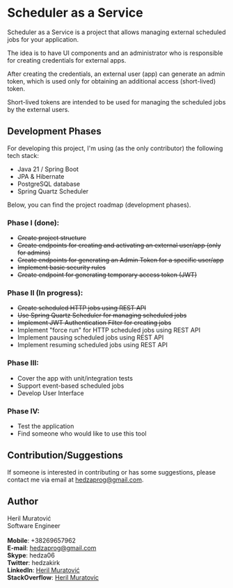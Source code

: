 # Scheduler as a Service

Scheduler as a Service is a project that allows managing external scheduled
jobs for your application.

The idea is to have UI components and an administrator who is responsible for
creating credentials for external apps.

After creating the credentials, an external user (app) can generate an admin token,
which is used only for obtaining an additional access (short-lived) token.

Short-lived tokens are intended to be used for managing the scheduled jobs by the external users.

## Development Phases

For developing this project, I'm using (as the only contributor) the following tech stack:

- Java 21 / Spring Boot
- JPA & Hibernate
- PostgreSQL database
- Spring Quartz Scheduler

Below, you can find the project roadmap (development phases).

### Phase I (done):

- ~~Create project structure~~
- ~~Create endpoints for creating and activating an external user/app (only for admins)~~
- ~~Create endpoints for generating an Admin Token for a specific user/app~~
- ~~Implement basic security rules~~
- ~~Create endpoint for generating temporary access token (JWT)~~

### Phase II (In progress):

- ~~Create scheduled HTTP jobs using REST API~~
- ~~Use Spring Quartz Scheduler for managing scheduled jobs~~
- ~~Implement JWT Authentication Filter for creating jobs~~
- Implement "force run" for HTTP scheduled jobs using REST API
- Implement pausing scheduled jobs using REST API
- Implement resuming scheduled jobs using REST API

### Phase III:

- Cover the app with unit/integration tests
- Support event-based scheduled jobs
- Develop User Interface

### Phase IV:

- Test the application
- Find someone who would like to use this tool

## Contribution/Suggestions

If someone is interested in contributing or has some suggestions,
please contact me via email at hedzaprog@gmail.com.

## Author

Heril Muratović  
Software Engineer  
<br>
**Mobile**: +38269657962  
**E-mail**: hedzaprog@gmail.com  
**Skype**: hedza06  
**Twitter**: hedzakirk  
**LinkedIn**: [Heril Muratović](https://www.linkedin.com/in/heril-muratovi%C4%87-021097132/)  
**StackOverflow**: [Heril Muratovic](https://stackoverflow.com/users/4078505/heril-muratovic)
